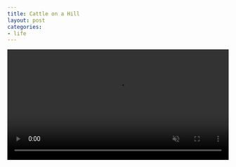 ```yaml
---
title: Cattle on a Hill
layout: post
categories:
- life
---
```


<video preload="metadata" muted="true" controls style="width: 100%;" src="https://customer-xic6n6cl579bz1zy.cloudflarestream.com/8ffb1a84bd2b6509775a0a7e73d8488e/downloads/default.mp4"></video>

